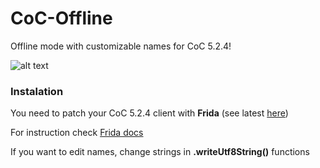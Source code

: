 # CoC-Offline
Offline mode with customizable names for CoC 5.2.4!

![alt text](https://media.discordapp.net/attachments/1045791209496531036/1102226558900506684/Screenshot_2023-04-30-16-34-00-660_com.supercell.clashofclans.jpg?width=1437&height=663)

### Instalation
You need to patch your CoC 5.2.4 client with **Frida** (see latest [here](https://github.com/frida/frida/releases/))

For instruction check [Frida docs](https://frida.re/docs/gadget/)

If you want to edit names, change strings in **.writeUtf8String()** functions
